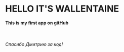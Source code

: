 <h1>HELLO IT'S WALLENTAINE</h1>
<b>This is my first app on gitHub</b>
<br/>
<br/>
<br/>
<br/>
<i>Спасибо Дмитрию за код!</i>
